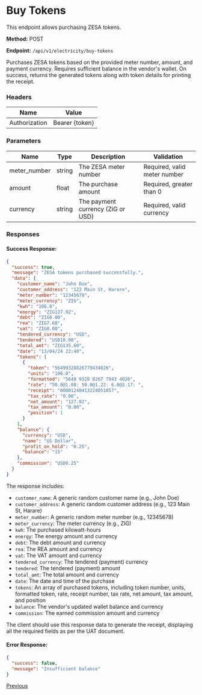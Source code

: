 # Buy Tokens

This endpoint allows purchasing ZESA tokens.

**Method:** POST

**Endpoint:** `/api/v1/electricity/buy-tokens`

Purchases ZESA tokens based on the provided meter number, amount, and payment currency. Requires sufficient balance in the vendor's wallet. On success, returns the generated tokens along with token details for printing the receipt.

### Headers

| Name          | Value            |
|---------------|------------------|
| Authorization | Bearer {token}   |

### Parameters

| Name        | Type    | Description                                   | Validation                |
|-------------|---------|-----------------------------------------------|---------------------------|
| meter_number| string  | The ZESA meter number                         | Required, valid meter number |
| amount      | float   | The purchase amount                           | Required, greater than 0 |
| currency    | string  | The payment currency (ZiG or USD)             | Required, valid currency |

### Responses

#### Success Response:
```json
{
  "success": true,
  "message": "ZESA tokens purchased successfully.",
  "data": {
    "customer_name": "John Doe",
    "customer_address": "123 Main St, Harare",
    "meter_number": "12345678",
    "meter_currency": "ZIG",
    "kwh": "106.0",
    "energy": "ZIG127.92",
    "debt": "ZIG0.00",
    "rea": "ZIG7.68",
    "vat": "ZIG0.00",
    "tendered_currency": "USD",
    "tendered": "USD10.00",
    "total_amt": "ZIG135.60",
    "date": "13/04/24 22:40",
    "tokens": [
      {
        "token": "56499328826779434026",
        "units": "106.0",
        "formatted": "5649 9328 8267 7943 4026",
        "rate": "50.0@1.08: 50.0@1.22: 6.0@2.17: ",
        "receipt": "00001240413224051057",
        "tax_rate": "0.00",
        "net_amount": "127.92",
        "tax_amount": "0.00",
        "position": 1
      }
    ],
    "balance": {
      "currency": "USD",
      "name": "US Dollar",
      "profit_on_hold": "0.25",
      "balance": "15"
    },
    "commission": "USD0.25"
  }
}
```

The response includes:
- `customer_name`: A generic random customer name (e.g., John Doe)
- `customer_address`: A generic random customer address (e.g., 123 Main St, Harare)
- `meter_number`: A generic random meter number (e.g., 12345678)
- `meter_currency`: The meter currency (e.g., ZIG)
- `kwh`: The purchased kilowatt-hours
- `energy`: The energy amount and currency
- `debt`: The debt amount and currency
- `rea`: The REA amount and currency
- `vat`: The VAT amount and currency
- `tendered_currency`: The tendered (payment) currency
- `tendered`: The tendered (payment) amount
- `total_amt`: The total amount and currency
- `date`: The date and time of the purchase
- `tokens`: An array of purchased tokens, including token number, units, formatted token, rate, receipt number, tax rate, net amount, tax amount, and position
- `balance`: The vendor's updated wallet balance and currency
- `commission`: The earned commission amount and currency

The client should use this response data to generate the receipt, displaying all the required fields as per the UAT document.

#### Error Response:
```json
{
  "success": false,
  "message": "Insufficient balance"
}
```

[Previous](./verify-account.md)